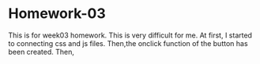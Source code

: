 # Homework-03
This is for week03 homework. This is very difficult for me. 
At first, I started to connecting css and js files. Then,the onclick function of the button has been created.
Then,
